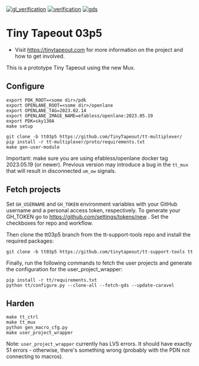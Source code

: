 [![gl_verification](https://github.com/TinyTapeout/tinytapeout-03p5/actions/workflows/gl_verification.yaml/badge.svg)](https://github.com/TinyTapeout/tinytapeout-03p5/actions/workflows/gl_verification.yaml)
[![verification](https://github.com/TinyTapeout/tinytapeout-03p5/actions/workflows/verification.yaml/badge.svg)](https://github.com/TinyTapeout/tinytapeout-03p5/actions/workflows/verification.yaml)
[![gds](https://github.com/TinyTapeout/tinytapeout-03p5/actions/workflows/gds.yaml/badge.svg)](https://github.com/TinyTapeout/tinytapeout-03p5/actions/workflows/gds.yaml)

# Tiny Tapeout 03p5

* Visit https://tinytapeout.com for more information on the project and how to get involved.

This is a prototype Tiny Tapeout using the new Mux.

## Configure

```
export PDK_ROOT=<some dir>/pdk
export OPENLANE_ROOT=<some dir>/openlane
export OPENLANE_TAG=2023.02.14
export OPENLANE_IMAGE_NAME=efabless/openlane:2023.05.19
export PDK=sky130A
make setup

git clone -b tt03p5 https://github.com/TinyTapeout/tt-multiplexer/
pip install -r tt-multiplexer/proto/requirements.txt
make gen-user-module
```

Important: make sure you are using efabless/openlane docker tag 2023.05.19 (or newer). 
Previous version may introduce a bug in the `tt_mux` that will result in disconnected `um_ow` signals.

## Fetch projects

Set `GH_USERNAME` and `GH_TOKEN` environment variables with your GitHub username and a personal access token, respectively.
To generate your GH_TOKEN go to https://github.com/settings/tokens/new . Set the checkboxes for repo and workflow.

Then clone the tt03p5 branch from the tt-support-tools repo and install the required packages:

```
git clone -b tt03p5 https://github.com/tinytapeout/tt-support-tools tt 
```

Finally, run the following commands to fetch the user projects and generate the configuration for the user_project_wrapper:

```
pip install -r tt/requirements.txt
python tt/configure.py --clone-all --fetch-gds --update-caravel
```

## Harden

```
make tt_ctrl
make tt_mux
python gen_macro_cfg.py
make user_project_wrapper
```

Note: `user_project_wrapper` currently has LVS errors. It should have exactly 51 errors - otherwise, there's something wrong (probably with the PDN not connecting to macros).
